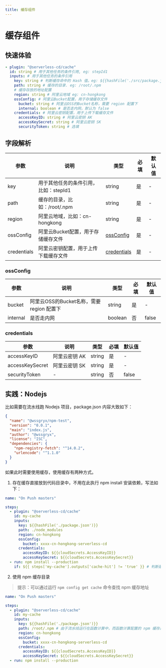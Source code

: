 ```yaml
---
title: 缓存组件
---
```



# 缓存组件

## 快速体验

```yaml
- plugin: "@serverless-cd/cache"
  id: string # 用于其他任务的条件引用, eg: stepId1
  inputs: # 用于其他任务的条件引用
    key: string # 判断缓存命中的 Hash 值。eg: ${{hashFile('./src/package.json')}}
    path: string # 缓存的目录. eg: /root/.npm
    # 缓存存放的地址配置
    region: string # 阿里云地域 eg: cn-hongkong
    ossConfig: # 阿里云Bucket配置，用于存储缓存文件
      bucket: string # 阿里云OSS的Bucket名称，需要 region 配置下
      internal: boolean # 是否走内网，默认为 false
    credentials: # 阿里云密钥配置，用于上传下载缓存文件
      accessKeyID: string # 阿里云密钥 AK
      accessKeySecret: string # 阿里云密钥 SK
      securityToken: string # 选填
```

## 字段解析

| 参数     | 说明                                                                                         | 类型                                | 必填 | 默认值   |
| -------- | -------------------------------------------------------------------------------------------- | ----------------------------------- | ---- | -------- |
| key      | 用于其他任务的条件引用，比如：stepId1                     | string      | 是   |    -     |
| path      | 缓存的目录，比如：/root/.npm                   | string      | 是   |    -     |·
| region      | 阿里云地域，比如：cn-hongkong                   | string      | 是   |    -     |
| ossConfig      | 阿里云Bucket配置，用于存储缓存文件                 | [ossConfig](#ossConfig)      | 是   |    -     |
| credentials      | 阿里云密钥配置，用于上传下载缓存文件                | [credentials](#credentials)      | 是   |    -     |


### ossConfig

| 参数     | 说明                                                                                         | 类型                                | 必填 | 默认值   |
| -------- | -------------------------------------------------------------------------------------------- | ----------------------------------- | ---- | -------- |
| bucket      | 阿里云OSS的Bucket名称，需要 region 配置下                 | string      | 是   |    -     |
| internal      | 是否走内网               | boolean      | 否   |    false      |

### credentials

| 参数     | 说明                                                                                         | 类型                                | 必填 | 默认值   |
| -------- | -------------------------------------------------------------------------------------------- | ----------------------------------- | ---- | -------- |
| accessKeyID      | 阿里云密钥 AK          | string      | 是   |    -     |
| accessKeySecret      | 阿里云密钥 SK       | string      | 是   |    -     |
| securityToken      | -               | string      | 否   |    false      |


## 实践：Nodejs

比如需要在流水线跑 Nodejs 项目，package.json 内容大致如下：
```json
{
  "name": "@wssgryx/npm-test",
  "version": "0.0.1",
  "main": "index.js",
  "author": "@wssgryx",
  "license": "ISC",
  "dependencies": {
    "npm-registry-fetch": "^14.0.2",
    "urlencode": "^1.1.0"
  }
}
```

如果此时需要使用缓存，使用缓存有两种方式。

1. 存在缓存直接放到代码目录中，不用在此执行 npm install 安装依赖，写法如下：

```yaml
name: "On Push masters"

steps:
  - plugin: "@serverless-cd/cache"
    id: my-cache
    inputs:
      key: ${{hashFile('./package.json')}}
      path: ./node_modules
      region: cn-hongkong
      ossConfig:
        bucket: xxxx-cn-hongkong-serverless-cd
      credentials:
        accessKeyID: ${{cloudSecrets.AccessKeyID}}
        accessKeySecret: ${{cloudSecrets.AccessKeySecret}}
  - run: npm install --production
    if: ${{ steps['my-cache'].outputs['cache-hit'] != 'true' }} # 判断是否有命中缓存，没有命中缓存将不在运行此步骤
```

2. 使用 npm 缓存目录

> 提示：可以通过运行 `npm config get cache` 命令查找 npm 缓存地址

```yaml
name: "On Push masters"

steps:
  - plugin: "@serverless-cd/cache"
    id: my-cache
    inputs:
      key: ${{hashFile('./package.json')}}
      path: /root/.npm # 由于流水线运行在函数计算中，而函数计算配置的 npm 缓存是 /root/.npm
      region: cn-hongkong
      ossConfig:
        bucket: xxxx-cn-hongkong-serverless-cd
      credentials:
        accessKeyID: ${{cloudSecrets.AccessKeyID}}
        accessKeySecret: ${{cloudSecrets.AccessKeySecret}}
  - run: npm install --production
```